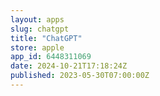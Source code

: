 ```yaml
---
layout: apps
slug: chatgpt
title: "ChatGPT"
store: apple
app_id: 6448311069
date: 2024-10-21T17:18:24Z
published: 2023-05-30T07:00:00Z
---
```

